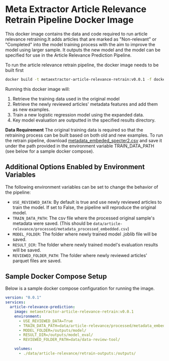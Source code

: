 # Meta Extractor Article Relevance Retrain Pipeline Docker Image

This docker image contains the data and code required to run article relevance retraining.It adds articles that are marked as "Non-relevant" or "Completed" into the model training process with the aim to improve the model using larger sample. It outputs the new model and the model can be specified for use in the Article Relevance Prediction Pipeline.

To run the article relevance retrain pipeline, the docker image needs to be built first

```bash
docker build -t metaextractor-article-relevance-retrain:v0.0.1 -f docker/article-relevance-retrain/Dockerfile .
```

Running this docker image will:

1. Retrieve the training data used in the original model
2. Retrieve the newly reviewed articles' metadata features and add them as new examples.
3. Train a new logistic regression model using the expanded data.
4. Key model evaluation are outputted in the specified results directory.

**Data Requirement**
The original training data is required so that the retraining process can be built based on both old and new examples. To run the retrain pipeline, download [metadata_embeded_specter2.csv](https://drive.google.com/file/d/1vIiTryi-BDoLYSQlCWrgoKlV3t9joiTO/view?usp=drive_link) and save it under the path provided in the environment variable TRAIN_DATA_PATH (see below for a sample docker compose).

## Additional Options Enabled by Environment Variables

The following environment variables can be set to change the behavior of the pipeline:

- `USE_REVIEWED_DATA`: By default is true and use newly reviewed articles to train the model. If set to False, the pipeline will reproduce the original model.
- `TRAIN_DATA_PATH`: The csv file where the processed original sample's metadata were saved. (This should be `data/article-relevance/processed/metadata_processed_embedded.csv`)
- `MODEL_FOLDER`: The folder where newly trained model .joblib file will be saved.
- `RESULT_DIR`: The folder where newly trained model's evaluation results will be saved.
- `REVIEWED_FOLDER_PATH`: The folder where newly reviewed articles' parquet files are saved.

## Sample Docker Compose Setup

Below is a sample docker compose configuration for running the image.

```yaml
version: "0.0.1"
services:
  article-relevance-prediction:
    image: metaextractor-article-relevance-retrain:v0.0.1
    environment:
      - USE_REVIEWED_DATA=True
      - TRAIN_DATA_PATH=data/article-relevance/processed/metadata_embeded_specter2.csv
      - MODEL_FOLDER=/outputs/model/
      - RESULT_DIR=/outputs/model_eval/
      - REVIEWED_FOLDER_PATH=data/data-review-tool/

    volumes:
      - ./data/article-relevance/retrain-outputs:/outputs/
```
